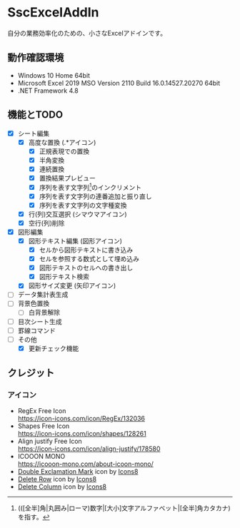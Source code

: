 # SscExcelAddIn

自分の業務効率化のための、小さなExcelアドインです。  

## 動作確認環境

- Windows 10 Home 64bit
- Microsoft Excel 2019 MSO Version 2110 Build 16.0.14527.20270 64bit
- .NET Framework 4.8

## 機能とTODO

- [x] シート編集
  - [x] 高度な置換 (.\*アイコン)
    - [x] 正規表現での置換
    - [x] 半角変換
    - [x] 連続置換
    - [x] 置換結果プレビュー
    - [x] 序列を表す文字列[^1]のインクリメント
    - [x] 序列を表す文字列の連番追加と振り直し
    - [x] 序列を表す文字列の文字種変換
  - [x] 行(列)交互選択 (シマウマアイコン)
  - [x] 空行(列)削除
- [x] 図形編集
  - [x] 図形テキスト編集 (図形アイコン)
    - [x] セルから図形テキストに書き込み
    - [x] セルを参照する数式として埋め込み
    - [x] 図形テキストのセルへの書き出し
    - [x] 図形テキスト検索
  - [x] 図形サイズ変更 (矢印アイコン)
- [ ] データ集計表生成
- [ ] 背景色置換
  - [ ] 白背景解除
- [ ] 目次シート生成
- [ ] 罫線コマンド
- [ ] その他
  - [x] 更新チェック機能

[^1]: (([全半]角|丸囲み|ローマ)数字|[大小]文字アルファベット|[全半]角カタカナ)を指す。

## クレジット

### アイコン
- RegEx  Free Icon  
  https://icon-icons.com/icon/RegEx/132036
- Shapes  Free Icon  
  https://icon-icons.com/icon/shapes/128261
- Align justify  Free Icon  
  https://icon-icons.com/icon/align-justify/178580
- ICOOON MONO  
  https://icooon-mono.com/about-icoon-mono/
- [Double Exclamation Mark](https://icons8.com/icon/QeQr709QFXwX/double-exclamation-mark) icon by [Icons8](https://icons8.com)
- [Delete Row](https://icons8.com/icon/14320/delete-row) icon by [Icons8](https://icons8.com)
- [Delete Column](https://icons8.com/icon/14325/delete-column) icon by [Icons8](https://icons8.com)
